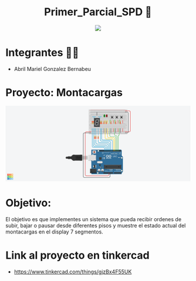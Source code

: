 <h1 align= "center">Primer_Parcial_SPD 🤖</h1>

<p align="center">
   <img src= "https://user-images.githubusercontent.com/131720798/234136882-1d2f7633-e589-464f-85e3-a03955c779ee.jpg" />
</p>

# Integrantes 👩‍🎓 
- Abril Mariel Gonzalez Bernabeu

# Proyecto: Montacargas 
<p align="center">
   <img src= "Img/Proyecto montacargas.png"/>
</p>

# Objetivo: 
El objetivo es que implementes un sistema que pueda recibir ordenes de subir, bajar o pausar desde diferentes pisos y muestre el estado actual del montacargas en el display 7 segmentos. 

# Link al proyecto en tinkercad
- https://www.tinkercad.com/things/gjzBx4F55UK
